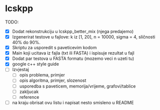 # lcskpp

TODO:

- [x] Dodat rekonstrukciju u lcskpp_better_mix (njega predajemo)
- [x] Izgenerirat testove u fajlove: k iz [1, 20], n = 10000, sigma = 4, sličnosti 40% do 90%.
- [x] Skriptu za usporedit s paveticevim kodom
- [x] Main koji ucitava iz fajla (txt ili FASTA) i ispisuje rezultat u fajl
- [x] Dodat par testova u FASTA formatu (mozemo veci n uzeti tu)
- [x] google c++ style guide
- [ ] Izvjestaj
  - [ ] opis problema, primjer
  - [ ] opis algoritma, primjer, slozenost
  - [ ] usporedba s paveticem, memorija/vrijeme, grafovi/tablice
  - [ ] zakljucak
  - [ ] reference
- [ ] na kraju obrisat ovu listu i napisat nesto smisleno u README
